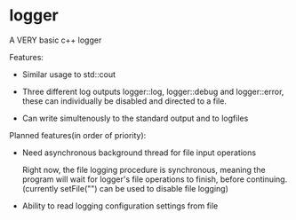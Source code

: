 # logger
A VERY basic c++ logger

Features:
- Similar usage to std::cout

- Three different log outputs
	logger::log, logger::debug and logger::error,
	these can individually be disabled and directed to a file.

- Can write simultenously to the standard output and to logfiles

Planned features(in order of priority):
- Need asynchronous background thread for file input operations

	Right now, the file logging procedure is synchronous, meaning the program will wait for logger's file operations to finish, before continuing.
	(currently setFile("") can be used to disable file logging)
	
- Ability to read logging configuration settings from file
